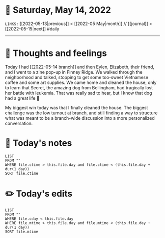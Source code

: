 # 📅 Saturday, May 14, 2022
`LINKS:` [[2022-05-13|previous]] < [[2022-05 May|month]] // [[journal]] > [[2022-05-15|next]] 
#daily

---
# 💭 Thoughts and feelings
Today I had [[2022-05-14 branch]] and then Eylen, Elizabeth, their friend, and I went to a zine pop-up in Finney Ridge. We walked through the neighborhood and talked, stopping to get some too-sweet Vietnamese coffee and some art supplies. We came home and cleaned the house, only to learn that Secret, the amazing dog from Bellingham, had tragically lost her battle with leukemia. That was really sad to hear, but I know that dog had a great life 🥲

My biggest win today was that I finally cleaned the house. The biggest challenge was the low turnout at branch, and still finding a way to structure what was meant to be a branch-wide discussion into a more personalized conversation. 

# 📝 Today's notes
```dataview
LIST 
FROM ""
WHERE file.ctime > this.file.day and file.ctime < (this.file.day + dur(1 day))
SORT file.ctime
```
# ✏️ Today's edits
```dataview
LIST
FROM ""
WHERE file.cday < this.file.day
WHERE file.mtime > this.file.day and file.mtime < (this.file.day + dur(1 day))
SORT file.mtime
```